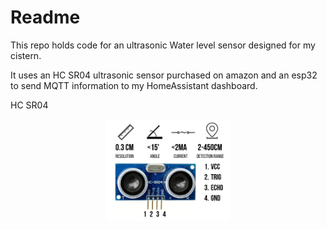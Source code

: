 # Readme

This repo holds code for an ultrasonic Water level sensor designed for my cistern.

It uses an HC SR04 ultrasonic sensor purchased on amazon and an esp32 to send MQTT information to my HomeAssistant dashboard.

HC SR04
<center><img alt="readme-86428a68.png" src="assets/readme-86428a68.png" width="200" height="" ></center>
